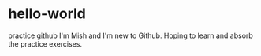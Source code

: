 # hello-world
practice github 
I'm Mish and I'm new to Github. Hoping to learn and absorb the practice exercises. 
